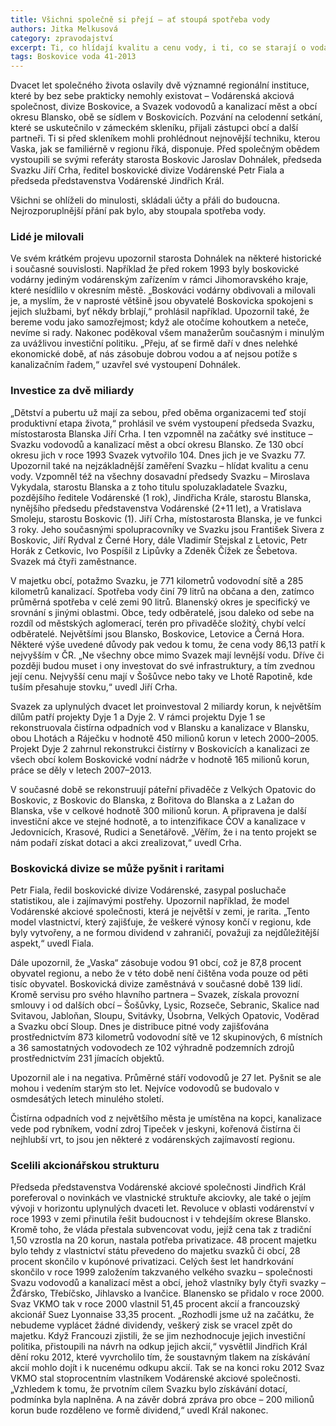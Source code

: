 ```yaml
---
title: Všichni společně si přejí – ať stoupá spotřeba vody
authors: Jitka Melkusová
category: zpravodajství
excerpt: Ti, co hlídají kvalitu a cenu vody, i ti, co se starají o vodárenský servis, společně oslavili dvacítku.
tags: Boskovice voda 41-2013
---
```


Dvacet let společného života oslavily dvě významné regionální instituce, které by bez sebe prakticky nemohly existovat – Vodárenská akciová společnost, divize Boskovice, a Svazek vodovodů a kanalizací měst a obcí okresu Blansko, obě se sídlem v Boskovicích. Pozvání na celodenní setkání, které se uskutečnilo v zámeckém skleníku, přijali zástupci obcí a další partneři. Ti si před skleníkem mohli prohlédnout nejnovější techniku, kterou Vaska, jak se familiérně v regionu říká, disponuje. Před společným obědem vystoupili se svými referáty starosta Boskovic Jaroslav Dohnálek, předseda Svazku Jiří Crha, ředitel boskovické divize Vodárenské Petr Fiala a předseda představenstva Vodárenské Jindřich Král.

Všichni se ohlíželi do minulosti, skládali účty a přáli do budoucna. Nejrozporuplnější přání pak bylo, aby stoupala spotřeba vody.

### Lidé je milovali

Ve svém krátkém projevu upozornil starosta Dohnálek na některé historické i současné souvislosti. Například že před rokem 1993 byly boskovické vodárny jediným vodárenským zařízením v rámci Jihomoravského kraje, které nesídlilo v okresním městě. „Boskováci vodárny obdivovali a milovali je, a myslím, že v naprosté většině jsou obyvatelé Boskovicka spokojeni s jejich službami, byť někdy brblají,“ prohlásil například. Upozornil také, že bereme vodu jako samozřejmost; když ale otočíme kohoutkem a neteče, nevíme si rady. Nakonec poděkoval všem manažerům současným i minulým za uvážlivou investiční politiku. „Přeju, ať se firmě daří v dnes nelehké ekonomické době, ať nás zásobuje dobrou vodou a ať nejsou potíže s kanalizačním řadem,“ uzavřel své vystoupení Dohnálek.

### Investice za dvě miliardy

„Dětství a pubertu už mají za sebou, před oběma organizacemi teď stojí produktivní etapa života,“ prohlásil ve svém vystoupení předseda Svazku, místostarosta Blanska Jiří Crha. I ten vzpomněl na začátky své instituce – Svazku vodovodů a kanalizací měst a obcí okresu Blansko. Ze 130 obcí okresu jich v roce 1993 Svazek vytvořilo 104. Dnes jich je ve Svazku 77. Upozornil také na nejzákladnější zaměření Svazku – hlídat kvalitu a cenu vody. Vzpomněl též na všechny dosavadní předsedy Svazku – Miroslava Vykydala, starostu Blanska a z toho titulu spoluzakladatele Svazku, pozdějšího ředitele Vodárenské (1 rok), Jindřicha Krále, starostu Blanska, nynějšího předsedu představenstva Vodárenské (2+11 let), a Vratislava Smoleju, starostu Boskovic (1). Jiří Crha, místostarosta Blanska, je ve funkci 3 roky. Jeho současnými spolupracovníky ve Svazku jsou František Sivera z Boskovic, Jiří Rydval z Černé Hory, dále Vladimír Stejskal z Letovic, Petr Horák z Cetkovic, Ivo Pospíšil z Lipůvky a Zdeněk Čížek ze Šebetova. Svazek má čtyři zaměstnance.

V majetku obcí, potažmo Svazku, je 771 kilometrů vodovodní sítě a 285 kilometrů kanalizací. Spotřeba vody činí 79 litrů na občana a den, zatímco průměrná spotřeba v celé zemi 90 litrů. Blanenský okres je specifický ve srovnání s jinými oblastmi. Obce, tedy odběratelé, jsou daleko od sebe na rozdíl od městských aglomerací, terén pro přivaděče složitý, chybí velcí odběratelé. Největšími jsou Blansko, Boskovice, Letovice a Černá Hora. Některé výše uvedené důvody pak vedou k tomu, že cena vody 86,13 patří k nejvyšším v ČR. „Ne všechny obce mimo Svazek mají levnější vodu. Dříve či později budou muset i ony investovat do své infrastruktury, a tím zvednou její cenu. Nejvyšší cenu mají v Šošůvce nebo taky ve Lhotě Rapotině, kde tuším přesahuje stovku,“ uvedl Jiří Crha.

Svazek za uplynulých dvacet let proinvestoval 2 miliardy korun, k největším dílům patří projekty Dyje 1 a Dyje 2. V rámci projektu Dyje 1 se rekonstruovala čistírna odpadních vod v Blansku a kanalizace v Blansku, obou Lhotách a Ráječku v hodnotě 450 milionů korun v letech 2000–2005. Projekt Dyje 2 zahrnul rekonstrukci čistírny v Boskovicích a kanalizaci ze všech obcí kolem Boskovické vodní nádrže v hodnotě 165 milionů korun, práce se děly v letech 2007–2013.

V současné době se rekonstruují páteřní přivaděče z Velkých Opatovic do Boskovic, z Boskovic do Blanska, z Bořitova do Blanska a z Lažan do Blanska, vše v celkové hodnotě 300 milionů korun. A připravena je další investiční akce ve stejné hodnotě, a to intenzifikace ČOV a kanalizace v Jedovnicích, Krasové, Rudici a Senetářově. „Věřím, že i na tento projekt se nám podaří získat dotaci a akci zrealizovat,“ uvedl Crha.

### Boskovická divize se může  pyšnit i raritami

Petr Fiala, ředil boskovické divize Vodárenské, zasypal posluchače statistikou, ale i zajímavými postřehy. Upozornil například, že model Vodárenské akciové společnosti, která je největší v zemi, je rarita. „Tento model vlastnictví, který zajišťuje, že veškeré výnosy končí v regionu, kde byly vytvořeny, a ne formou dividend v zahraničí, považuji za nejdůležitější aspekt,“ uvedl Fiala.

Dále upozornil, že „Vaska“ zásobuje vodou 91 obcí, což je 87,8 procent obyvatel regionu, a nebo že v této době není čištěna voda pouze od pěti tisíc obyvatel. Boskovická divize zaměstnává v současné době 139 lidí. Kromě servisu pro svého hlavního partnera – Svazek, získala provozní smlouvy i od dalších obcí – Šošůvky, Lysic, Rozseče, Sebranic, Skalice nad Svitavou, Jabloňan, Sloupu, Svitávky, Úsobrna, Velkých Opatovic, Voděrad a Svazku obcí Sloup. Dnes je distribuce pitné vody zajišťována prostřednictvím 873 kilometrů vodovodní sítě ve 12 skupinových, 6 místních a 36 samostatných vodovodech ze 102 výhradně podzemních zdrojů prostřednictvím 231 jímacích objektů.

Upozornil ale i na negativa. Průměrné stáří vodovodů je 27 let. Pyšnit se ale mohou i vedením starým sto let. Nejvíce vodovodů se budovalo v osmdesátých letech minulého století.

Čistírna odpadních vod z největšího města je umístěna na kopci, kanalizace vede pod rybníkem, vodní zdroj Tipeček v jeskyni, kořenová čistírna či nejhlubší vrt, to jsou jen některé z vodárenských zajímavostí regionu.

### Scelili akcionářskou strukturu

Předseda představenstva Vodárenské akciové společnosti Jindřich Král poreferoval o novinkách ve vlastnické struktuře akciovky, ale také o jejím vývoji v horizontu uplynulých dvaceti let. Revoluce v oblasti vodárenství v roce 1993 v zemi přinutila řešit budoucnost i v tehdejším okrese Blansko. Kromě toho, že vláda přestala subvencovat vodu, jejíž cena tak z tradiční 1,50 vzrostla na 20 korun, nastala potřeba privatizace. 48 procent majetku bylo tehdy z vlastnictví státu převedeno do majetku svazků či obcí, 28 procent skončilo v kupónové privatizaci. Celých šest let handrkování skončilo v roce 1999 založením takzvaného velkého svazku – společnosti Svazu vodovodů a kanalizací měst a obcí, jehož vlastníky byly čtyři svazky – Žďársko, Třebíčsko, Jihlavsko a Ivančice. Blanensko se přidalo v roce 2000. Svaz VKMO tak v roce 2000 vlastnil 51,45 procent akcií a francouzský akcionář Suez Lyonnaise 33,35 procent. „Rozhodli jsme už na začátku, že nebudeme vyplácet žádné dividendy, veškerý zisk se vracel zpět do majetku. Když Francouzi zjistili, že se jim nezhodnocuje jejich investiční politika, přistoupili na návrh na odkup jejich akcií,“ vysvětlil Jindřich Král dění roku 2012, které vyvrcholilo tím, že soustavným tlakem na získávání akcií mohlo dojít i k nucenému odkupu akcií. Tak se na konci roku 2012 Svaz VKMO stal stoprocentním vlastníkem Vodárenské akciové společnosti. „Vzhledem k tomu, že prvotním cílem Svazku bylo získávání dotací, podmínka byla naplněna. A na závěr dobrá zpráva pro obce – 200 milionů korun bude rozděleno ve formě dividend,“ uvedl Král nakonec.
